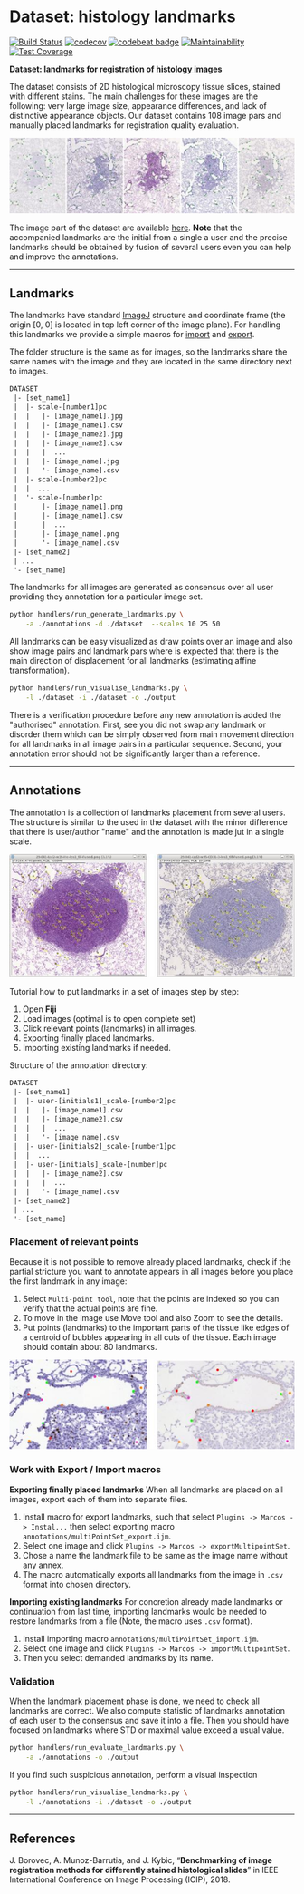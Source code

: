 # Dataset: histology landmarks

[![Build Status](https://travis-ci.org/Borda/dataset-histology-landmarks.svg?branch=master)](https://travis-ci.org/Borda/dataset-histology-landmarks)
[![codecov](https://codecov.io/gh/Borda/dataset-histology-landmarks/branch/master/graph/badge.svg)](https://codecov.io/gh/Borda/dataset-histology-landmarks)
[![codebeat badge](https://codebeat.co/badges/3e86ad36-cb0c-430f-a096-a221ca871bb4)](https://codebeat.co/a/jirka-borovec/projects/github-com-borda-dataset-histology-landmarks-master)
[![Maintainability](https://api.codeclimate.com/v1/badges/e1374e80994253cc8e95/maintainability)](https://codeclimate.com/github/Borda/dataset-histology-landmarks/maintainability)
[![Test Coverage](https://api.codeclimate.com/v1/badges/e1374e80994253cc8e95/test_coverage)](https://codeclimate.com/github/Borda/dataset-histology-landmarks/test_coverage)


**Dataset: landmarks for registration of [histology images](http://cmp.felk.cvut.cz/~borovji3/?page=dataset)**

The dataset consists of 2D histological microscopy tissue slices, stained with different stains. The main challenges for these images are the following: very large image size, appearance differences, and lack of distinctive appearance objects. Our dataset contains 108 image pars and manually placed landmarks for registration quality evaluation.

![reconstruction](figures/images-landmarks.jpg)

The image part of the dataset are available [here](http://cmp.felk.cvut.cz/~borovji3/?page=dataset). **Note** that the accompanied landmarks are the initial from a single a user and the precise landmarks should be obtained by fusion of several users even you can help and improve the annotations.

---

## Landmarks

The landmarks have standard [ImageJ](https://imagej.net/Welcome) structure and coordinate frame (the origin [0, 0] is located in top left corner of the image plane). For handling this landmarks we provide a simple macros for [import](annotations/multiPointSet_import.ijm) and [export](annotations/multiPointSet_export.ijm).

The folder structure is the same as for images, so the landmarks share the same names with the image and they are located in the same directory next to images.

```
DATASET
 |- [set_name1]
 |  |- scale-[number1]pc
 |  |   |- [image_name1].jpg
 |  |   |- [image_name1].csv
 |  |   |- [image_name2].jpg
 |  |   |- [image_name2].csv
 |  |   |  ...
 |  |   |- [image_name].jpg
 |  |   '- [image_name].csv
 |  |- scale-[number2]pc
 |  |  ...
 |  '- scale-[number]pc
 |      |- [image_name1].png
 |      |- [image_name1].csv
 |      |  ...
 |      |- [image_name].png
 |      '- [image_name].csv
 |- [set_name2]
 | ...
 '- [set_name]
```

The landmarks for all images are generated as consensus over all user providing they annotation for a particular image set. 
```bash
python handlers/run_generate_landmarks.py \
    -a ./annotations -d ./dataset  --scales 10 25 50
```
All landmarks can be easy visualized as draw points over an image and also show image pairs and landmark pars where is expected that there is the main direction of displacement for all landmarks (estimating affine transformation).
```bash
python handlers/run_visualise_landmarks.py \
    -l ./dataset -i ./dataset -o ./output
```
There is a verification procedure before any new annotation is added the "authorised" annotation. First, see you did not swap any landmark or disorder them which can be simply observed from main movement direction for all landmarks in all image pairs in a particular sequence. Second, your annotation error should not be significantly larger than a reference.

---

## Annotations

The annotation is a collection of landmarks placement from several users. The structure is similar to the used in the dataset with the minor difference that there is user/author "name" and the annotation is made jut in a single scale.

![reconstruction](figures/imagej-image-pair.jpg)

Tutorial how to put landmarks in a set of images step by step:
1. Open **Fiji**
2. Load images (optimal is to open complete set)
3. Click relevant points (landmarks) in all images.
4. Exporting finally placed landmarks.
5. Importing existing landmarks if needed.

Structure of the annotation directory:
```
DATASET
 |- [set_name1]
 |  |- user-[initials1]_scale-[number2]pc
 |  |   |- [image_name1].csv
 |  |   |- [image_name2].csv
 |  |   |  ...
 |  |   '- [image_name].csv
 |  |- user-[initials2]_scale-[number1]pc
 |  |  ...
 |  |- user-[initials]_scale-[number]pc
 |  |   |- [image_name2].csv
 |  |   |  ...
 |  |   '- [image_name].csv
 |- [set_name2]
 | ...
 '- [set_name]
```

### Placement of relevant points

Because it is not possible to remove already placed landmarks, check if the partial stricture you want to annotate appears in all images before you place the first landmark in any image:
1. Select `Multi-point tool`, note that the points are indexed so you can verify that the actual points are fine.
2. To move in the image use Move tool and also Zoom to see the details.
3. Put points (landmarks) to the important parts of the tissue like edges of a centroid of bubbles appearing in all cuts of the tissue. Each image should contain about 80 landmarks.

![reconstruction](figures/landmarks-zoom.jpg)

### Work with Export / Import macros

**Exporting finally placed landmarks**
When all landmarks are placed on all images, export each of them into separate files.
1. Install macro for export landmarks, such that select `Plugins -> Marcos -> Instal...`
then select exporting macro `annotations/multiPointSet_export.ijm`.
2. Select one image and click `Plugins -> Marcos -> exportMultipointSet`.
3. Chose a name the landmark file to be same as the image name without any annex.
4. The macro automatically exports all landmarks from the image in `.csv` format into chosen directory.

**Importing existing landmarks**
For concretion already made landmarks or continuation from last time, importing landmarks would be needed to restore landmarks from a file (Note, the macro uses `.csv` format).
1. Install importing macro `annotations/multiPointSet_import.ijm`.
2. Select one image and click
`Plugins -> Marcos -> importMultipointSet`.
3. Then you select demanded landmarks by its name.


### Validation

When the landmark placement phase is done, we need to check all landmarks are correct. 
We also compute statistic of landmarks annotation of each user to the consensus and save it into a file. Then you should have focused on landmarks where STD or maximal value exceed a usual value.
```bash
python handlers/run_evaluate_landmarks.py \
    -a ./annotations -o ./output
```
If you find such suspicious annotation, perform a visual inspection
```bash
python handlers/run_visualise_landmarks.py \
    -l ./annotations -i ./dataset -o ./output
```

---

## References

J. Borovec, A. Munoz-Barrutia, and J. Kybic, “**Benchmarking of image registration methods for differently stained histological slides**” in IEEE International Conference on Image Processing (ICIP), 2018.
